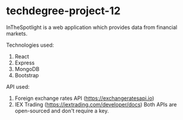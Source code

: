 # techdegree-project-12
InTheSpotlight is a web application which provides data from financial markets.

Technologies used:
1. React
2. Express
3. MongoDB
4. Bootstrap

API used:
1. Foreign exchange rates API (https://exchangeratesapi.io)
2. IEX Trading (https://iextrading.com/developer/docs)
Both APIs are open-sourced and don't require a key.